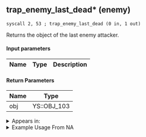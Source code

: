 ## trap_enemy_last_dead* (enemy)

`syscall 2, 53 ; trap_enemy_last_dead (0 in, 1 out)`

Returns the object of the last enemy attacker.

#### Input parameters
| Name | Type | Description
|------|------|------------


#### Return Parameters
| Name | Type
|------|-----
| obj   | YS::OBJ_103   


<details>
	<summary>Appears in:</summary>

</details>

<details>
	<summary>Example Usage From NA</summary>

</details>

